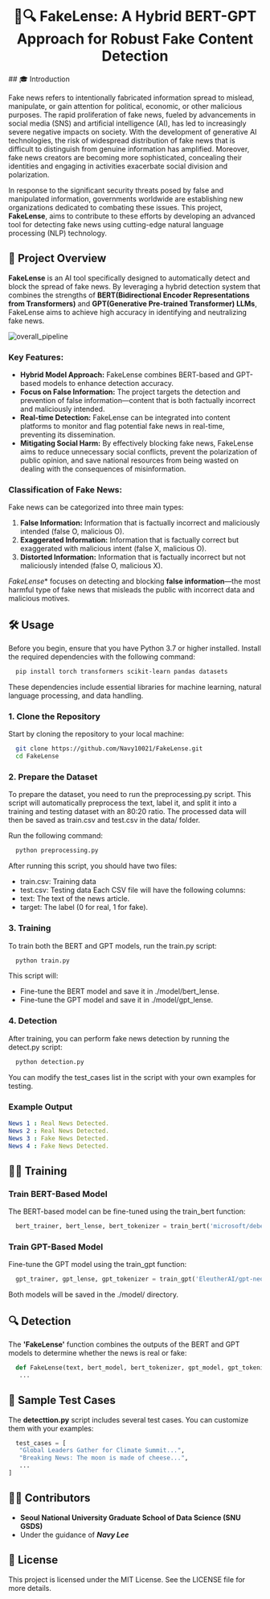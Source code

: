 <div align="center">
  
# 📰🔍 FakeLense: A Hybrid BERT-GPT Approach for Robust Fake Content Detection

</div>
## 🎓 Introduction

Fake news refers to intentionally fabricated information spread to mislead, manipulate, or gain attention for political, economic, or other malicious purposes. The rapid proliferation of fake news, fueled by advancements in social media (SNS) and artificial intelligence (AI), has led to increasingly severe negative impacts on society. With the development of generative AI technologies, the risk of widespread distribution of fake news that is difficult to distinguish from genuine information has amplified. Moreover, fake news creators are becoming more sophisticated, concealing their identities and engaging in activities exacerbate social division and polarization.

In response to the significant security threats posed by false and manipulated information, governments worldwide are establishing new organizations dedicated to combating these issues. This project, **FakeLense**, aims to contribute to these efforts by developing an advanced tool for detecting fake news using cutting-edge natural language processing (NLP) technology.

## 📑 Project Overview

**FakeLense** is an AI tool specifically designed to automatically detect and block the spread of fake news. By leveraging a hybrid detection system that combines the strengths of **BERT(Bidirectional Encoder Representations from Transformers)** and **GPT(Generative Pre-trained Transformer) LLMs**, FakeLense aims to achieve high accuracy in identifying and neutralizing fake news.

![overall_pipeline](https://github.com/user-attachments/assets/397d61d1-7033-405b-b986-dbf1c2b701b7)


### Key Features:
  - **Hybrid Model Approach:** FakeLense combines BERT-based and GPT-based models to enhance detection accuracy.
  - **Focus on False Information:** The project targets the detection and prevention of false information—content that is both factually incorrect and maliciously intended.
  - **Real-time Detection:** FakeLense can be integrated into content platforms to monitor and flag potential fake news in real-time, preventing its dissemination.
  - **Mitigating Social Harm:** By effectively blocking fake news, FakeLense aims to reduce unnecessary social conflicts, prevent the polarization of public opinion, and save national resources from being wasted on dealing with the consequences of misinformation.

### Classification of Fake News:

Fake news can be categorized into three main types:

  1. **False Information:** Information that is factually incorrect and maliciously intended (false O, malicious O).
  2. **Exaggerated Information:** Information that is factually correct but exaggerated with malicious intent (false X, malicious O).
  3. **Distorted Information:** Information that is factually incorrect but not maliciously intended (false O, malicious X).

*FakeLense** focuses on detecting and blocking **false information**—the most harmful type of fake news that misleads the public with incorrect data and malicious motives.


## 🛠️ Usage
Before you begin, ensure that you have Python 3.7 or higher installed. Install the required dependencies with the following command:
 ```bash
   pip install torch transformers scikit-learn pandas datasets
   ```
These dependencies include essential libraries for machine learning, natural language processing, and data handling.

### 1. Clone the Repository
Start by cloning the repository to your local machine:
 ```bash
   git clone https://github.com/Navy10021/FakeLense.git
   cd FakeLense
   ```

### 2. Prepare the Dataset
To prepare the dataset, you need to run the preprocessing.py script. This script will automatically preprocess the text, label it, and split it into a training and testing dataset with an 80:20 ratio. The processed data will then be saved as train.csv and test.csv in the data/ folder.

Run the following command:
 ```bash
   python preprocessing.py
   ```
After running this script, you should have two files:
  - train.csv: Training data
  - test.csv: Testing data
Each CSV file will have the following columns:
  - text: The text of the news article.
  - target: The label (0 for real, 1 for fake).

### 3. Training
To train both the BERT and GPT models, run the train.py script:
 ```bash
   python train.py
   ```
This script will:
  - Fine-tune the BERT model and save it in ./model/bert_lense.
  - Fine-tune the GPT model and save it in ./model/gpt_lense.

### 4. Detection
After training, you can perform fake news detection by running the detect.py script:
 ```bash
   python detection.py
   ```
You can modify the test_cases list in the script with your own examples for testing.

### Example Output
 ```yaml
News 1 : Real News Detected.
News 2 : Real News Detected.
News 3 : Fake News Detected.
News 4 : Fake News Detected.
 ```

## 🏋️‍♂️ Training
### Train BERT-Based Model
The BERT-based model can be fine-tuned using the train_bert function:
 ```python
   bert_trainer, bert_lense, bert_tokenizer = train_bert('microsoft/deberta-base', train_texts, train_labels, test_texts, test_labels)
   ```
### Train GPT-Based Model
Fine-tune the GPT model using the train_gpt function:
 ```python
   gpt_trainer, gpt_lense, gpt_tokenizer = train_gpt('EleutherAI/gpt-neo-125M', train_texts, test_texts)
   ```
Both models will be saved in the ./model/ directory.

## 🔍 Detection
The **'FakeLense'** function combines the outputs of the BERT and GPT models to determine whether the news is real or fake:
 ```python
   def FakeLense(text, bert_model, bert_tokenizer, gpt_model, gpt_tokenizer, similarity_threshold=0.8):
    ...
   ```

## 🧪 Sample Test Cases
The **detecttion.py** script includes several test cases. You can customize them with your examples:
 ```python
   test_cases = [
    "Global Leaders Gather for Climate Summit...",
    "Breaking News: The moon is made of cheese...",
    ...
]
   ```

## 👨‍💻 Contributors
- **Seoul National University Graduate School of Data Science (SNU GSDS)**
- Under the guidance of ***Navy Lee***

## 📜 License
This project is licensed under the MIT License. See the LICENSE file for more details.
